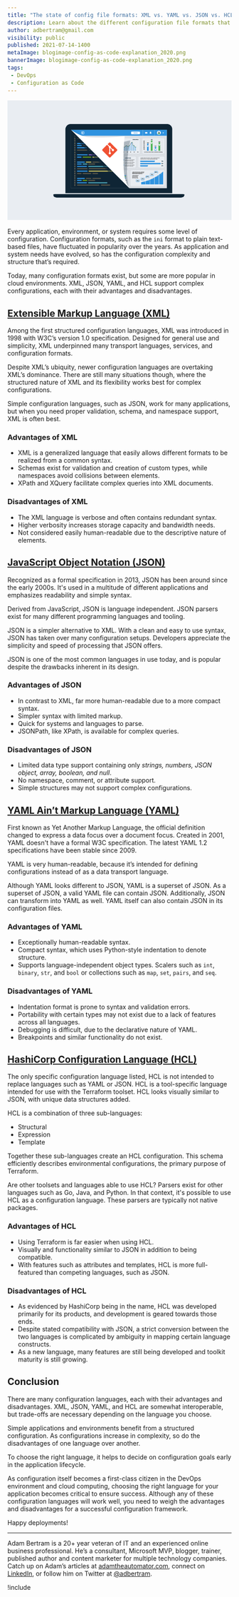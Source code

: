 ```yaml
---
title: "The state of config file formats: XML vs. YAML vs. JSON vs. HCL"
description: Learn about the different configuration file formats that are available and when you should use them.
author: adbertram@gmail.com
visibility: public
published: 2021-07-14-1400
metaImage: blogimage-config-as-code-explanation_2020.png
bannerImage: blogimage-config-as-code-explanation_2020.png
tags:
 - DevOps
 - Configuration as Code
---
```


![The state of config file formats: XML vs. YAML vs. JSON vs. HCL](blogimage-config-as-code-explanation_2020.png)

Every application, environment, or system requires some level of configuration. Configuration formats, such as the `ini` format to plain text-based files, have fluctuated in popularity over the years. As application and system needs have evolved, so has the configuration complexity and structure that’s required.

Today, many configuration formats exist, but some are more popular in cloud environments. XML, JSON, YAML, and HCL support complex configurations, each with their advantages and disadvantages.

## [Extensible Markup Language (XML)](https://www.w3.org/XML/)

Among the first structured configuration languages, XML was introduced in 1998 with W3C’s version 1.0 specification. Designed for general use and simplicity, XML underpinned many transport languages, services, and configuration formats.

Despite XML’s ubiquity, newer configuration languages are overtaking XML’s dominance. There are still many situations though, where the structured nature of XML and its flexibility works best for complex configurations. 

Simple configuration languages, such as JSON, work for many applications, but when you need proper validation, schema, and namespace support, XML is often best.

### Advantages of XML

- XML is a generalized language that easily allows different formats to be realized from a common syntax.
- Schemas exist for validation and creation of custom types, while namespaces avoid collisions between elements.
- XPath and XQuery facilitate complex queries into XML documents.

### Disadvantages of XML

- The XML language is verbose and often contains redundant syntax.
- Higher verbosity increases storage capacity and bandwidth needs.
- Not considered easily human-readable due to the descriptive nature of elements.

## [JavaScript Object Notation (JSON)](https://www.json.org/)

Recognized as a formal specification in 2013, JSON has been around since the early 2000s. It's used in a multitude of different applications and emphasizes readability and simple syntax. 

Derived from JavaScript, JSON is language independent. JSON parsers exist for many different programming languages and tooling.

JSON is a simpler alternative to XML. With a clean and easy to use syntax, JSON has taken over many configuration setups. Developers appreciate the simplicity and speed of processing that JSON offers. 

JSON is one of the most common languages in use today, and is popular despite the drawbacks inherent in its design.

### Advantages of JSON

- In contrast to XML, far more human-readable due to a more compact syntax.
- Simpler syntax with limited markup.
- Quick for systems and languages to parse.
- JSONPath, like XPath, is available for complex queries.

### Disadvantages of JSON

- Limited data type support containing only *strings, numbers, JSON object, array, boolean, and null*.
- No namespace, comment, or attribute support.
- Simple structures may not support complex configurations.

## [YAML Ain’t Markup Language (YAML)](https://yaml.org/)

First known as Yet Another Markup Language, the official definition changed to express a data focus over a document focus. Created in 2001, YAML doesn't have a formal W3C specification. The latest YAML 1.2 specifications have been stable since 2009. 

YAML is very human-readable, because it’s intended for defining configurations instead of as a data transport language.

Although YAML looks different to JSON, YAML is a superset of JSON. As a superset of JSON, a valid YAML file can contain JSON. Additionally, JSON can transform into YAML as well. YAML itself can also contain JSON in its configuration files.

### Advantages of YAML

- Exceptionally human-readable syntax.
- Compact syntax, which uses Python-style indentation to denote structure.
- Supports language-independent object types. Scalers such as `int`, `binary`, `str`, and `bool` or collections such as `map`, `set`, `pairs`, and `seq`.

### Disadvantages of YAML

- Indentation format is prone to syntax and validation errors.
- Portability with certain types may not exist due to a lack of features across all languages.
- Debugging is difficult, due to the declarative nature of YAML. 
- Breakpoints and similar functionality do not exist.

## [HashiCorp Configuration Language (HCL)](https://github.com/hashicorp/hcl2/blob/master/hcl/hclsyntax/spec.md)

The only specific configuration language listed, HCL is not intended to replace languages such as YAML or JSON. HCL is a tool-specific language intended for use with the Terraform toolset. HCL looks visually similar to JSON, with unique data structures added.

HCL is a combination of three sub-languages: 

- Structural
- Expression
- Template 

Together these sub-languages create an HCL configuration. This schema efficiently describes environmental configurations, the primary purpose of Terraform.

Are other toolsets and languages able to use HCL? Parsers exist for other languages such as Go, Java, and Python. In that context, it's possible to use HCL as a configuration language. These parsers are typically not native packages.

### Advantages of HCL

- Using Terraform is far easier when using HCL.
- Visually and functionality similar to JSON in addition to being compatible.
- With features such as attributes and templates, HCL is more full-featured than competing languages, such as JSON.

### Disadvantages of HCL

- As evidenced by HashiCorp being in the name, HCL was developed primarily for its products, and development is geared towards those ends.
- Despite stated compatibility with JSON, a strict conversion between the two languages is complicated by ambiguity in mapping certain language constructs.
- As a new language, many features are still being developed and toolkit maturity is still growing.

## Conclusion

There are many configuration languages, each with their advantages and disadvantages. XML, JSON, YAML, and HCL are somewhat interoperable, but trade-offs are necessary depending on the language you choose.

Simple applications and environments benefit from a structured configuration. As configurations increase in complexity, so do the disadvantages of one language over another. 

To choose the right language, it helps to decide on configuration goals early in the application lifecycle.

As configuration itself becomes a first-class citizen in the DevOps environment and cloud computing, choosing the right language for your application becomes critical to ensure success. Although any of these configuration languages will work well, you need to weigh the advantages and disadvantages for a successful configuration framework.

Happy deployments!

---

Adam Bertram is a 20+ year veteran of IT and an experienced online business professional. He’s a consultant, Microsoft MVP, blogger, trainer, published author and content marketer for multiple technology companies. Catch up on Adam’s articles at [adamtheautomator.com](http://adamtheautomator.com/), connect on [LinkedIn](https://www.linkedin.com/in/adbertram), or follow him on Twitter at [@adbertram](https://twitter.com/adbertram).

!include <related-content>
